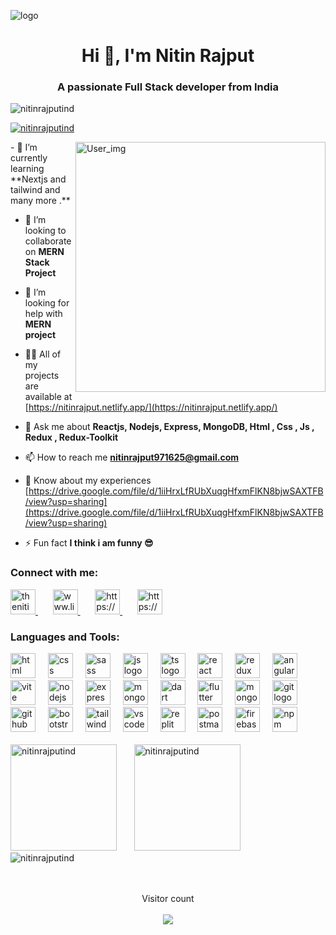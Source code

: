 ![logo](https://media.licdn.com/dms/image/D4D16AQGQUFMjKmJNKA/profile-displaybackgroundimage-shrink_350_1400/0/1693721493268?e=1724889600&v=beta&t=sFMgcEv4nyDPo3-yQPoSJjFbOC0DKVVIo29QA_J_pHo)
<h1 align="center">Hi 👋, I'm Nitin Rajput</h1>

<h3 align="center">A passionate Full Stack developer from India</h3>

<p align="left"> <img src="https://komarev.com/ghpvc/?username=nitinrajputind&label=Profile%20views&color=0e75b6&style=flat" alt="nitinrajputind" /> </p>

<p align="left"> <a href="https://github.com/ryo-ma/github-profile-trophy"><img src="https://github-profile-trophy.vercel.app/?username=nitinrajputind" alt="nitinrajputind" /></a> </p>
<img align="right" width="400" alt="User_img" src="https://user-images.githubusercontent.com/55389276/140866485-8fb1c876-9a8f-4d6a-98dc-08c4981eaf70.gif" />
- 🌱 I’m currently learning **Nextjs and tailwind and many more .**

- 👯 I’m looking to collaborate on **MERN Stack Project**

- 🤝 I’m looking for help with **MERN project**

- 👨‍💻 All of my projects are available at [https://nitinrajput.netlify.app/](https://nitinrajput.netlify.app/)

- 💬 Ask me about **Reactjs, Nodejs, Express, MongoDB, Html , Css , Js , Redux , Redux-Toolkit**

- 📫 How to reach me **nitinrajput971625@gmail.com**

- 📄 Know about my experiences [https://drive.google.com/file/d/1iiHrxLfRUbXuqgHfxmFlKN8bjwSAXTFB/view?usp=sharing](https://drive.google.com/file/d/1iiHrxLfRUbXuqgHfxmFlKN8bjwSAXTFB/view?usp=sharing)

- ⚡ Fun fact **I think i am funny 😎**
<h3 align="left">Connect with me:</h3>

<p align="left">  
<a href="https://twitter.com/thenitinrajput" target="blank">
  <img  height="40" src="https://img.shields.io/static/v1?message=Twitter&logo=twitter&label=&color=1DA1F2&logoColor=white&labelColor=&style=for-the-badge" alt="thenitinrajput" />
</a>
 &nbsp;&nbsp;&nbsp;&nbsp;&nbsp; 
<a href="https://linkedin.com/in/www.linkedin.com/in/nitinrajputindia" target="blank">
  <img  src="https://img.shields.io/static/v1?message=LinkedIn&logo=linkedin&label=&color=0077B5&logoColor=white&labelColor=&style=for-the-badge" alt="www.linkedin.com/in/nitinrajputindia" height="40"/>
</a>
&nbsp;&nbsp;&nbsp;&nbsp;&nbsp;
<a href="https://fb.com/https://www.facebook.com/nitinrajputindia/" target="blank">
<img src="https://img.shields.io/static/v1?message=Facebook&logo=facebook&label=&color=1877F2&logoColor=white&labelColor=&style=for-the-badge" alt="https://www.facebook.com/nitinrajputindia/" height="40"/>
</a>
&nbsp;&nbsp;&nbsp;&nbsp;&nbsp;
<a href="https://instagram.com/https://www.instagram.com/nitinrajputindia/" target="blank">
<img src="https://img.shields.io/static/v1?message=Instagram&logo=instagram&label=&color=E4405F&logoColor=white&labelColor=&style=for-the-badge" alt="https://www.instagram.com/nitinrajputindia/" height="40" />
</a>

</p>


<h3 align="left">Languages and Tools:</h3>
<div align="left">
  <img src="https://skillicons.dev/icons?i=html" height="40" alt="html logo"  />
  <img width="12" />
  <img src="https://skillicons.dev/icons?i=css" height="40" alt="css logo"  />
  <img width="12" />
  <img src="https://skillicons.dev/icons?i=sass" height="40" alt="sass logo"  />
  <img width="12" />
  <img src="https://skillicons.dev/icons?i=js" height="40" alt="js logo"  />
  <img width="12" />
  <img src="https://skillicons.dev/icons?i=ts" height="40" alt="ts logo"  />
  <img width="12" />
  <img src="https://skillicons.dev/icons?i=react" height="40" alt="react logo"  />
  <img width="12" />
  <img src="https://skillicons.dev/icons?i=redux" height="40" alt="redux logo"  />
  <img width="12" />
  <img src="https://skillicons.dev/icons?i=angular" height="40" alt="angular logo"  />
  <img width="12" />
  <img src="https://skillicons.dev/icons?i=vite" height="40" alt="vite logo"  />
  <img width="12" />
  <img src="https://skillicons.dev/icons?i=nodejs" height="40" alt="nodejs logo"  />
  <img width="12" />
  <img src="https://skillicons.dev/icons?i=express" height="40" alt="express logo"  />
  <img width="12" />
  <img src="https://skillicons.dev/icons?i=mongodb" height="40" alt="mongodb logo"  />
  <img width="12" />
  <img src="https://skillicons.dev/icons?i=dart" height="40" alt="dart logo"  />
  <img width="12" />
  <img src="https://skillicons.dev/icons?i=flutter" height="40" alt="flutter logo"  />
  <img width="12" />
  <img src="https://skillicons.dev/icons?i=mongodb" height="40" alt="mongodb logo"  />
  <img width="12" />
  <img src="https://skillicons.dev/icons?i=git" height="40" alt="git logo"  />
  <img width="12" />
  <img src="https://skillicons.dev/icons?i=github" height="40" alt="github logo"  />
  <img width="12" />
  <img src="https://skillicons.dev/icons?i=bootstrap" height="40" alt="bootstrap logo"  />
  <img width="12" />
  <img src="https://skillicons.dev/icons?i=tailwind" height="40" alt="tailwind logo"  />
  <img width="12" />
  <img src="https://skillicons.dev/icons?i=vscode" height="40" alt="vscode logo"  />
  <img width="12" />
  <img src="https://skillicons.dev/icons?i=replit" height="40" alt="replit logo"  />
  <img width="12" />
  <img src="https://skillicons.dev/icons?i=postman" height="40" alt="postman logo"  />
  <img width="12" />
  <img src="https://skillicons.dev/icons?i=firebase" height="40" alt="firebase logo"  />
  <img width="12" />
  <img src="https://skillicons.dev/icons?i=npm" height="40" alt="npm logo"  />
</div>

<br/>

<div align="left">
  <img height="170" src="https://github-readme-stats.vercel.app/api/top-langs?username=nitinrajputind&show_icons=true&locale=en&layout=compact" alt="nitinrajputind" />
  &nbsp;&nbsp;&nbsp;&nbsp;&nbsp;
  <img height="170" src="https://github-readme-stats.vercel.app/api?username=nitinrajputind&show_icons=true&locale=en" alt="nitinrajputind" />
</div>


<div align="left"> 
<img align="center" src="https://github-readme-streak-stats.herokuapp.com/?user=nitinrajputind&" alt="nitinrajputind" />
</div>

<br/>
<br/>

<p align="center"> 
  Visitor count<br> <br>
  <img src="https://profile-counter.glitch.me/nitinrajputind/count.svg" />
</p>
